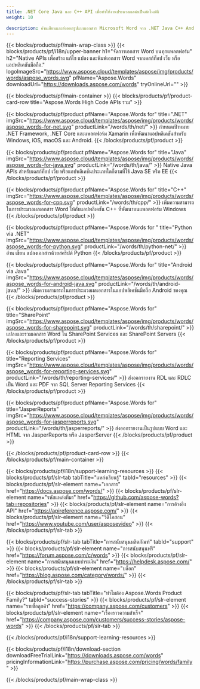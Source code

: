 ```yaml
---
title: .NET Core Java และ C++ API เพื่อทำให้งานประมวลผลคำเป็นอัตโนมัติ 
weight: 10

description: อ่านเขียนและส่งออกรูปแบบเอกสาร Microsoft Word จาก .NET Java C++ Android และ SharePoint โดยใช้ไลบรารีที่เกี่ยวข้อง ส่งออกไฟล์ใน SSRS และ JasperReports
---
```


{{< blocks/products/pf/main-wrap-class >}}
{{< blocks/products/pf/i18n/upper-banner h1="จัดการเอกสาร Word บนทุกแพลตฟอร์ม" h2="Native APIs เพื่อสร้าง แก้ไข แปลง และพิมพ์เอกสาร Word จากเดสก์ท็อป เว็บ หรือแอปพลิเคชันมือถือ." logoImageSrc="https://www.aspose.cloud/templates/aspose/img/products/words/aspose_words.svg" pfName="Aspose.Words" downloadUrl="https://downloads.aspose.com/words" tryOnlineUrl="" >}}

{{< blocks/products/pf/main-container >}}
{{< blocks/products/pf/product-card-row title="Aspose.Words High Code APIs รวม" >}}

{{< blocks/products/pf/product pfName="Aspose.Words for" title=".NET" imgSrc="https://www.aspose.cloud/templates/aspose/img/products/words/aspose_words-for-net.svg" productLink="/words/th/net/" >}}
กำหนดเป้าหมาย .NET Framework, .NET Core และแพลตฟอร์ม Xamarin เพื่อพัฒนาแอปพลิเคชันสำหรับ Windows, iOS, macOS และ Android.
{{< /blocks/products/pf/product >}}

{{< blocks/products/pf/product pfName="Aspose.Words for" title="Java" imgSrc="https://www.aspose.cloud/templates/aspose/img/products/words/aspose_words-for-java.svg" productLink="/words/th/java/" >}}
Native Java APIs สำหรับเดสก์ท็อป เว็บ หรือแอปพลิเคชันประเภทใดก็ตามที่ใช้ Java SE หรือ EE
{{< /blocks/products/pf/product >}}

{{< blocks/products/pf/product pfName="Aspose.Words for" title="C++" imgSrc="https://www.aspose.cloud/templates/aspose/img/products/words/aspose_words-for-cpp.svg" productLink="/words/th/cpp/" >}}
เพิ่มความสามารถในการประมวลผลเอกสาร Word ให้กับแอปพลิเคชัน C++ ที่พัฒนาบนแพลตฟอร์ม Windows
{{< /blocks/products/pf/product >}}

{{< blocks/products/pf/product pfName="Aspose.Words for " title="Python via .NET" imgSrc="https://www.aspose.cloud/templates/aspose/img/products/words/aspose_words-for-python.svg" productLink="/words/th/python-net/" >}}
อ่าน เขียน แปลงเอกสารด้วยสคริปต์ Python
{{< /blocks/products/pf/product >}}


{{< blocks/products/pf/product pfName="Aspose.Words for" title="Android via Java" imgSrc="https://www.aspose.cloud/templates/aspose/img/products/words/aspose_words-for-android-java.svg" productLink="/words/th/android-java/" >}}
เพิ่มความสามารถในการประมวลผลเอกสารในแอปพลิเคชันมือถือ Android ของคุณ
{{< /blocks/products/pf/product >}}

{{< blocks/products/pf/product pfName="Aspose.Words for" title="SharePoint" imgSrc="https://www.aspose.cloud/templates/aspose/img/products/words/aspose_words-for-sharepoint.svg" productLink="/words/th/sharepoint/" >}}
แปลงและรวมเอกสาร Word ใน SharePoint Services และ SharePoint Servers
{{< /blocks/products/pf/product >}}

{{< blocks/products/pf/product pfName="Aspose.Words for" title="Reporting Services" imgSrc="https://www.aspose.cloud/templates/aspose/img/products/words/aspose_words-for-reporting-services.svg" productLink="/words/th/reporting-services/" >}}
ส่งออกรายงาน RDL และ RDLC เป็น Word และ PDF จาก SQL Server Reporting Services
{{< /blocks/products/pf/product >}}

{{< blocks/products/pf/product pfName="Aspose.Words for" title="JasperReports" imgSrc="https://www.aspose.cloud/templates/aspose/img/products/words/aspose_words-for-jasperreports.svg" productLink="/words/th/jasperreports/" >}}
ส่งออกรายงานเป็นรูปแบบ Word และ HTML จาก JasperReports หรือ JasperServer
{{< /blocks/products/pf/product >}}

{{< /blocks/products/pf/product-card-row >}}
{{< /blocks/products/pf/main-container >}}

{{< blocks/products/pf/i18n/support-learning-resources >}}
{{< blocks/products/pf/slr-tab tabTitle="แหล่งเรียนรู้" tabId="resources" >}}
{{< blocks/products/pf/slr-element name="เอกสาร" href="https://docs.aspose.com/words/" >}}
{{< blocks/products/pf/slr-element name="รหัสแหล่งที่มา" href="https://github.com/aspose-words?tab=repositories" >}}
{{< blocks/products/pf/slr-element name="การอ้างอิง API" href="https://apireference.aspose.com/" >}}
{{< blocks/products/pf/slr-element name="วิดีโอสอน" href="https://www.youtube.com/user/asposevideo" >}}
{{< /blocks/products/pf/slr-tab >}}

{{< blocks/products/pf/slr-tab tabTitle="การสนับสนุนผลิตภัณฑ์" tabId="support" >}}
{{< blocks/products/pf/slr-element name="การสนับสนุนฟรี" href="https://forum.aspose.com/c/words" >}}
{{< blocks/products/pf/slr-element name="การสนับสนุนแบบชำระเงิน" href="https://helpdesk.aspose.com/" >}}
{{< blocks/products/pf/slr-element name="บล็อก" href="https://blog.aspose.com/category/words/" >}}
{{< /blocks/products/pf/slr-tab >}}

{{< blocks/products/pf/slr-tab tabTitle="ทำไมต้อง Aspose.Words Product Family?" tabId="success-stories" >}}
{{< blocks/products/pf/slr-element name="รายชื่อลูกค้า" href="https://company.aspose.com/customers" >}}
{{< blocks/products/pf/slr-element name="เรื่องราวความสำเร็จ" href="https://company.aspose.com/customers/success-stories/aspose-words" >}}
{{< /blocks/products/pf/slr-tab >}}

{{< /blocks/products/pf/i18n/support-learning-resources >}}

{{< blocks/products/pf/i18n/download-section downloadFreeTrialLink="https://downloads.aspose.com/words" pricingInformationLink="https://purchase.aspose.com/pricing/words/family" >}}

{{< /blocks/products/pf/main-wrap-class >}}